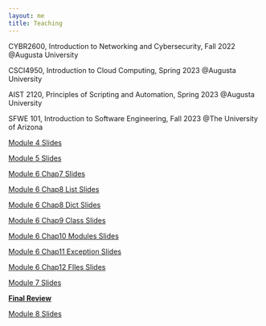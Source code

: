 ```yaml
---
layout: me
title: Teaching
---
```


  CYBR2600, Introduction to Networking and Cybersecurity, Fall 2022 @Augusta University  

  CSCI4950, Introduction to Cloud Computing, Spring 2023 @Augusta University

  AIST 2120, Principles of Scripting and Automation, Spring 2023 @Augusta University

  SFWE 101, Introduction to Software Engineering, Fall 2023 @The University of Arizona


  [Module 4 Slides](https://github.com/sen-he/sen-he.github.io/blob/master/teaching/Module%204%20-%20Software%20Implementation%20In%20Class%20Activities.pptx)

  [Module 5 Slides](https://github.com/sen-he/sen-he.github.io/blob/master/teaching/Module%205%20-%20Basic%20Python%20Execution%20Control%20Constructs%20In%20Class%20Activities.pptx)

  [Module 6 Chap7 Slides](https://github.com/sen-he/sen-he.github.io/blob/master/teaching/Module%205%20-%20Chapter%207.pptx)

  [Module 6 Chap8 List Slides](https://github.com/sen-he/sen-he.github.io/blob/master/teaching/Chap%208.pptx)

  [Module 6 Chap8 Dict Slides](https://github.com/sen-he/sen-he.github.io/blob/master/teaching/Mod%206%20Chapter%208_2.pptx)

  [Module 6 Chap9 Class Slides](https://github.com/sen-he/sen-he.github.io/blob/master/teaching/Module%206%20-%20Python%20Classes%20Functions%20and%20Modules%20In%20Class%20Activities.pptx)

  [Module 6 Chap10 Modules Slides](https://github.com/sen-he/sen-he.github.io/blob/master/teaching/Modules.pptx)

  [Module 6 Chap11 Exception Slides](https://github.com/sen-he/sen-he.github.io/blob/master/teaching/Module%206%20-%20Exception%20Handling.pptx)

  [Module 6 Chap12 FIles Slides](https://github.com/sen-he/sen-he.github.io/blob/master/teaching/workingFiles.pptx)

  [Module 7 Slides](https://github.com/sen-he/sen-he.github.io/blob/master/teaching/slides_mod7_DifferentTypesOfSoftwareTestingAndAlienInvasionSourceCode.pptx)

  <strong>[Final Review](https://github.com/sen-he/sen-he.github.io/blob/master/teaching/Final_Review%20-%20.pptx)</strong>

  [Module 8 Slides](https://github.com/sen-he/sen-he.github.io/blob/master/teaching/Module%208%20-%20Adding%20New%20Features%20to%20Alien%20Invasion.pptx)












  

  



